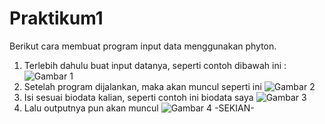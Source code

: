 # Praktikum1

Berikut cara membuat program input data menggunakan phyton.

1. Terlebih dahulu buat input datanya, seperti contoh dibawah ini :
![Gambar 1](Gambar/ss1)
2. Setelah program dijalankan, maka akan muncul seperti ini
![Gambar 2](Gambar/ss2)
3. Isi sesuai biodata kalian, seperti contoh ini biodata saya
![Gambar 3](Gambar/ss3)
4. Lalu outputnya pun akan muncul 
![Gambar 4](Gambar/ss4)
-SEKIAN-